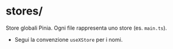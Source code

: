 # stores/

Store globali Pinia. Ogni file rappresenta uno store (es. `main.ts`).

- Segui la convenzione `useXStore` per i nomi.
